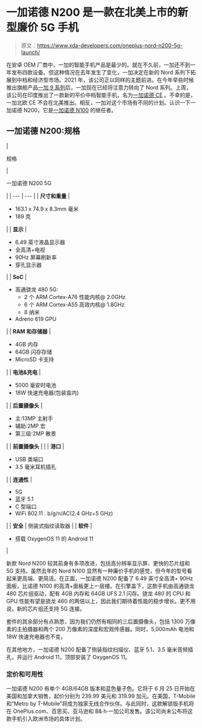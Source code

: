 # 一加诺德 N200 是一款在北美上市的新型廉价 5G 手机

> 原文：<https://www.xda-developers.com/oneplus-nord-n200-5g-launch/>

在安卓 OEM 厂商中，一加的智能手机产品是最少的。就在不久前，一加还不到一年发布四款设备。但这种情况在去年发生了变化，一加决定在新的 Nord 系列下拓展到中档和经济型市场。2021 年，该公司正以同样的主题前进。在今年早些时候推出旗舰产品[一加 9 系列](https://www.xda-developers.com/oneplus-9/)后，一加现在已经将注意力转向了 Nord 系列。上周，该公司在印度推出了一款新的平价中档智能手机，名为[一加诺德 CE](https://www.xda-developers.com/oneplus-nord-ce-5g-launch/) 。不幸的是，一加北欧 CE 不会在北美推出。相反，一加对这个市场有不同的计划。认识一下一加诺德 N200，它是[一加诺德 N100](https://www.xda-developers.com/oneplus-nord-n10-5g-nord-n100-specs-features-pricing-availability/) 的继任者。

## 一加诺德 N200:规格

| 

规格

 | 

一加诺德 N200 5G

 |
| --- | --- |
| **尺寸和重量** | 

*   163.1 x 74.9 x 8.3mm 毫米
*   189 克

 |
| **显示** | 

*   6.49 英寸液晶显示器
*   全高清+电视
*   90Hz 屏幕刷新率
*   穿孔显示器

 |
| **SoC** | 

*   高通骁龙 480 5G:
    *   2 个 ARM Cortex-A76 性能内核@ 2.0GHz
    *   6 个 ARM Cortex-A55 高效内核@ 1.8GHz
    *   8 纳米
*   Adreno 619 GPU

 |
| **RAM 和存储器** | 

*   4GB 内存
*   64GB 闪存存储
*   MicroSD 卡支持

 |
| **电池&充电** | 

*   5000 毫安时电池
*   18W 快速充电器(包装盒内)

 |
| **后置摄像头** | 

*   主:13MP 主射手
*   辅助:2MP 宏
*   第三级:2MP 散景

 |
| **前置摄像头** |  |
| **港口** | 

*   USB 类端口
*   3.5 毫米耳机插孔

 |
| **连通性** | 

*   5G
*   蓝牙 5.1
*   C 型端口
*   WiFi 802.11 . b/g/n/AC(2.4 GHz+5 GHz)

 |
| **安全** | 侧装式指纹读取器 |
| **软件** | 

*   搭载 OxygenOS 11 的 Android 11

 |

新款 Nord N200 较其前身有多项改进，包括高分辨率显示屏、更快的芯片组和 5G 支持。虽然去年的 Nord N100 显然有一种廉价手机的感觉，但今年的型号看起来更高端、更简洁。在正面，一加诺德 N200 配备了 6.49 英寸全高清+ 90Hz 面板，比诺德 N100 的高清+面板更上一层楼。在引擎盖下，这款手机由高通骁龙 480 芯片组驱动，配有 4GB 内存和 64GB UFS 2.1 闪存。骁龙 480 的 CPU 和 GPU 性能有望是骁龙 460 的两倍以上，因此我们期待着性能的稳步增长。更不用说，新的芯片组还支持 5G 连接。

套件的其余部分有点熟悉，因为我们仍然有相同的三后置摄像头，包括 1300 万像素的主拍摄器和两个 200 万像素的深度和宏观传感器。同时，5,000mAh 电池和 18W 快速充电器也不变。

在其他地方，一加诺德 N200 配备了侧装指纹扫描仪、蓝牙 5.1、3.5 毫米音频插孔，并运行 Android 11，顶部安装了 OxygenOS 11。

### 定价和可用性

一加诺德 N200 有单个 4GB/64GB 版本和蓝色量子色。它将于 6 月 25 日开始在美国和加拿大销售，起价分别为 239.99 美元和 319.99 加元。在美国，T-Mobile 和“Metro by T-Mobile”将成为独家无线合作伙伴。与此同时，这款解锁版手机将在 OnePlus.com、百思买、亚马逊和 B&·h·一加公司发售。该公司尚未公布将这款手机引入欧洲市场的具体计划。